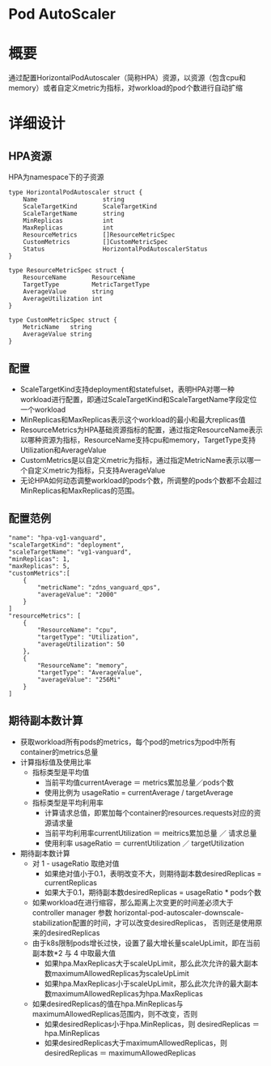 # Pod AutoScaler
# 概要
通过配置HorizontalPodAutoscaler（简称HPA）资源，以资源（包含cpu和memory）或者自定义metric为指标，对workload的pod个数进行自动扩缩

# 详细设计
## HPA资源
HPA为namespace下的子资源

	type HorizontalPodAutoscaler struct {
    	Name                  string                        
    	ScaleTargetKind       ScaleTargetKind               
    	ScaleTargetName       string
    	MinReplicas           int
    	MaxReplicas           int                              
    	ResourceMetrics       []ResourceMetricSpec
    	CustomMetrics         []CustomMetricSpec                   
    	Status                HorizontalPodAutoscalerStatus  
	}

	type ResourceMetricSpec struct {
    	ResourceName       ResourceName      
    	TargetType         MetricTargetType  
    	AverageValue       string  
    	AverageUtilization int
	}
	
	type CustomMetricSpec struct {
    	MetricName   string            
    	AverageValue string  
	}
	
## 配置
	
* ScaleTargetKind支持deployment和statefulset，表明HPA对哪一种workload进行配置，即通过ScaleTargetKind和ScaleTargetName字段定位一个workload
* MinReplicas和MaxReplicas表示这个workload的最小和最大replicas值
* ResourceMetrics为HPA基础资源指标的配置，通过指定ResourceName表示以哪种资源为指标，ResourceName支持cpu和memory，TargetType支持Utilization和AverageValue
* CustomMetrics是以自定义metric为指标，通过指定MetricName表示以哪一个自定义metric为指标，只支持AverageValue
* 无论HPA如何动态调整workload的pods个数，所调整的pods个数都不会超过MinReplicas和MaxReplicas的范围。

## 配置范例

	"name": "hpa-vg1-vanguard",
    "scaleTargetKind": "deployment",
    "scaleTargetName": "vg1-vanguard",
    "minReplicas": 1,
    "maxReplicas": 5,
    "customMetrics":[
    	{
    		"metricName": "zdns_vanguard_qps",
    		"averageValue": "2000"
    	}
    ]
    "resourceMetrics": [
    	{
    		"ResourceName": "cpu",
    		"targetType": "Utilization",
    		"averageUtilization": 50
    	},
    	{
    		"ResourceName": "memory",
    		"targetType": "AverageValue",
    		"averageValue": "256Mi"
    	}
    ]
    
## 期待副本数计算
* 获取workload所有pods的metrics，每个pod的metrics为pod中所有container的metrics总量
* 计算指标值及使用比率
  * 指标类型是平均值
    * 当前平均值currentAverage ＝ metrics累加总量／pods个数
    * 使用比例为 usageRatio = currentAverage / targetAverage
  * 指标类型是平均利用率
    * 计算请求总值，即累加每个container的resources.requests对应的资源请求量
    * 当前平均利用率currentUtilization ＝ meitrics累加总量 ／ 请求总量 
    * 使用利率 usageRatio ＝ currentUtilization ／ targetUtilization
* 期待副本数计算
  * 对 1 - usageRatio 取绝对值
    * 如果绝对值小于0.1，表明改变不大，则期待副本数desiredReplicas = currentReplicas
    * 如果大于0.1，期待副本数desiredReplicas = usageRatio * pods个数
  * 如果workload在进行缩容，那么距离上次变更的时间差必须大于controller manager 参数 horizontal-pod-autoscaler-downscale-stabilization配置的时间，才可以改变desiredReplicas， 否则还是使用原来的desiredReplicas 
  * 由于k8s限制pods增长过快，设置了最大增长量scaleUpLimit，即在当前副本数*2 与 4 中取最大值
    * 如果hpa.MaxReplicas大于scaleUpLimit，那么此次允许的最大副本数maximumAllowedReplicas为scaleUpLimit
    * 如果hpa.MaxReplicas小于scaleUpLimit，那么此次允许的最大副本数maximumAllowedReplicas为hpa.MaxReplicas
  * 如果desiredReplicas的值在hpa.MinReplicas与maximumAllowedReplicas范围内，则不改变，否则
    * 如果desiredReplicas小于hpa.MinReplicas，则 desiredReplicas ＝ hpa.MinReplicas
    * 如果desiredReplicas大于maximumAllowedReplicas，则 desiredReplicas ＝ maximumAllowedReplicas
